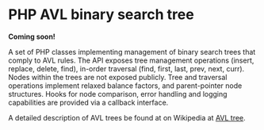 # PHP AVL binary search tree #

<strong>Coming soon!</strong>

A set of PHP classes implementing management of binary search trees that 
comply to AVL rules. The API exposes tree management operations (insert, 
replace, delete, find), in-order traversal (find, first, last, prev, 
next, curr). Nodes within the trees are not exposed publicly. Tree and 
traversal operations implement relaxed balance factors, and 
parent-pointer node structures. Hooks for node comparison, error 
handling and logging capabilities are provided via a callback interface. 

A detailed description of AVL trees be found at on Wikipedia at [AVL tree](http://en.wikipedia.org/wiki/AVL_tree). 

